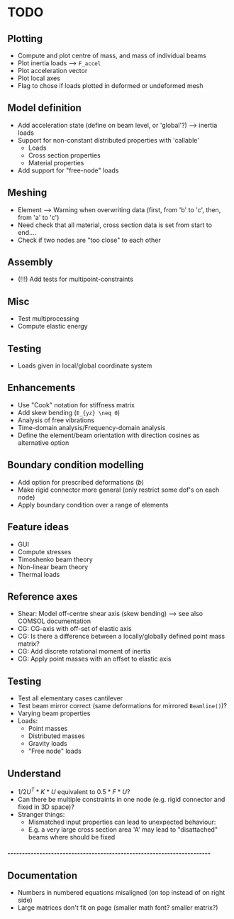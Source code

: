 # TODO

## Plotting
* Compute and plot centre of mass, and mass of individual beams
* Plot inertia loads --> `F_accel`
* Plot acceleration vector
* Plot local axes
* Flag to chose if loads plotted in deformed or undeformed mesh

## Model definition
* Add acceleration state (define on beam level, or 'global'?) --> inertia loads
* Support for non-constant distributed properties with 'callable'
    - Loads
    - Cross section properties
    - Material properties
* Add support for "free-node" loads

## Meshing
* Element --> Warning when overwriting data (first, from 'b' to 'c', then, from 'a' to 'c')
* Need check that all material, cross section data is set from start to end....
* Check if two nodes are "too close" to each other

## Assembly
* (!!!) Add tests for multipoint-constraints

## Misc
* Test multiprocessing
* Compute elastic energy

## Testing
* Loads given in local/global coordinate system

## Enhancements
* Use "Cook" notation for stiffness matrix
* Add skew bending (`E_{yz} \neq 0`)
* Analysis of free vibrations
* Time-domain analysis/Frequency-domain analysis
* Define the element/beam orientation with direction cosines as alternative option

## Boundary condition modelling
* Add option for prescribed deformations ($b$)
* Make rigid connector more general (only restrict some dof's on each node)
* Apply boundary condition over a range of elements

## Feature ideas
* GUI
* Compute stresses
* Timoshenko beam theory
* Non-linear beam theory
* Thermal loads

## Reference axes
* Shear: Model off-centre shear axis (skew bending) --> see also COMSOL documentation
* CG: CG-axis with off-set of elastic axis
* CG: Is there a difference between a locally/globally defined point mass matrix?
* CG: Add discrete rotational moment of inertia
* CG: Apply point masses with an offset to elastic axis

## Testing
* Test all elementary cases cantilever
* Test beam mirror correct (same deformations for mirrored `Beamline()`)?
* Varying beam properties
*  Loads:
    * Point masses
    * Distributed masses
    * Gravity loads
    * "Free node" loads

## Understand
* $1/2 U^T * K * U$ equivalent to $0.5 * F * U$?
* Can there be multiple constraints in one node (e.g. rigid connector and fixed in 3D space)?
* Stranger things:
    - Mismatched input properties can lead to unexpected behaviour:
    - E.g. a very large cross section area 'A' may lead to "disattached" beams where should be fixed

#### ----------------------------------------------------------------------

## Documentation
* Numbers in numbered equations misaligned (on top instead of on right side)
* Large matrices don't fit on page (smaller math font? smaller matrix?)
